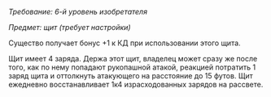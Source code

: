 _Требование: 6-й уровень изобретателя_

_Предмет: щит (требует настройки)_

Существо получает бонус +1 к КД при использовании этого щита.

Щит имеет 4 заряда. Держа этот щит, владелец может сразу же после того, как по нему попадают рукопашной атакой, реакцией потратить 1 заряд щита и оттолкнуть атакующего на расстояние до 15 футов. Щит ежедневно восстанавливает 1к4 израсходованных зарядов на рассвете.